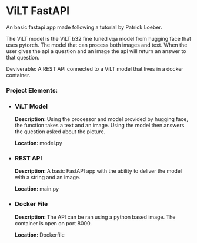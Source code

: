 <h1>ViLT FastAPI</h1>
<p>An basic fastapi app made following a tutorial by Patrick Loeber. </p>
<p>The ViLT model is the ViLT b32 fine tuned vqa model from hugging face that uses pytorch. The model that can process both images and text. When the user gives the api a question and an image the api will return an answer to that question. </p>
<p>Deviverable: A REST API connected to a ViLT model that lives in a docker container. </p>

<h3>Project Elements:</h3>
<ul>
  <li>
    <h3>ViLT Model</h3>
    <p><b>Description: </b>Using the processor and model provided by hugging face, the function takes a text and an image. Using the model then answers the question asked about the picture. </p>
    <p><b>Location: </b>model.py</p>
  </li>
  <li>
    <h3>REST API</h3>
    <p><b>Description: </b>A basic FastAPI app with the ability to deliver the model with a string and an image. </p>
    <p><b>Location: </b>main.py</p>
  </li>
  <li>
    <h3>Docker File</h3>
    <p><b>Description: </b>The API can be ran using a python based image. The container is open on port 8000. </p>
    <p><b>Location: </b>Dockerfile</p>
  </li>
</ul>
